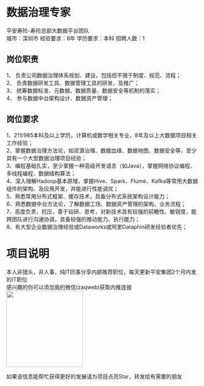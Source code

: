 # 数据治理专家
平安寿险-寿险总部大数据平台团队  
城市：深圳市 经验要求：8年 学历要求：本科  招聘人数：1

## 岗位职责
1、	负责公司数据治理体系规划、建设，包括但不限于制度、规范、流程；   
2、	负责数据研发工具、数据管理工具的研发，及推广；   
3、	统筹数据标准、元数据、数据质量、数据安全等机制的落实；   
4、	参与数据中台架构设计、数据资产管理；

## 岗位要求
1、211/985本科及以上学历，计算机或数学相关专业，8年及以上大数据项目相关工作经验；   
2、掌握数据治理方法论，如资源治理、数据血缘、数据地图、数据安全等，至少具有一个大型数据治理项目经验；   
3、编程基础扎实，至少掌握一种高级开发语言（如Java），掌握网络协议编程、多线程编程、数据结构算法；   
4、深入理解Hadoop基本原理，掌握Hive、Spark、Flume、Kafka等常用大数据组件的架构、及应用开发，并能进行性能调优；   
5、熟悉常用分布式框架、缓存技术，具备分布式系统架构设计能力；   
6、熟悉数据中台方法论，了解数据工场、数据资产管理的架构、业务流程；   
7、高度负责，抗压，善于钻研、思考，对新技术具有较强的前瞻性、敏锐度，能跨团队进行沟通协调，具备较强的推动能力、执行能力；   
8、有大型企业数据治理经验或Dataworks或阿里Dataphin研发经验者优先；

# 项目说明

本人非猎头，非人事，纯IT同事分享内部推荐职位，每天更新平安集团2个月内发的IT职位  
感兴趣的你可以添加我的微信(zaqweb)获取内推连接  
<img src="https://github.com/zaqweb/PA-IT-JOBS/blob/master/WechatICode.jpeg"  height="200" width="200">

如果该信息能帮忙获得更好的发展请为项目点亮Star，转发给有需要的朋友




